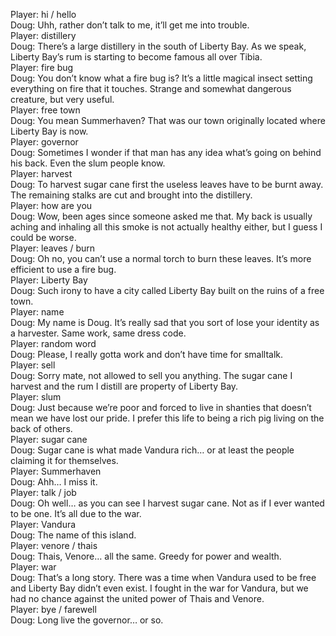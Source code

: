 Player: hi / hello  
Doug: Uhh, rather don’t talk to me, it’ll get me into trouble.  
Player: distillery  
Doug: There’s a large distillery in the south of Liberty Bay. As we speak, Liberty Bay’s rum is starting to become famous all over Tibia.  
Player: fire bug  
Doug: You don’t know what a fire bug is? It’s a little magical insect setting everything on fire that it touches. Strange and somewhat dangerous creature, but very useful.  
Player: free town  
Doug: You mean Summerhaven? That was our town originally located where Liberty Bay is now.  
Player: governor  
Doug: Sometimes I wonder if that man has any idea what’s going on behind his back. Even the slum people know.  
Player: harvest  
Doug: To harvest sugar cane first the useless leaves have to be burnt away. The remaining stalks are cut and brought into the distillery.  
Player: how are you  
Doug: Wow, been ages since someone asked me that. My back is usually aching and inhaling all this smoke is not actually healthy either, but I guess I could be worse.  
Player: leaves / burn  
Doug: Oh no, you can’t use a normal torch to burn these leaves. It’s more efficient to use a fire bug.  
Player: Liberty Bay  
Doug: Such irony to have a city called Liberty Bay built on the ruins of a free town.  
Player: name  
Doug: My name is Doug. It’s really sad that you sort of lose your identity as a harvester. Same work, same dress code.  
Player: random word  
Doug: Please, I really gotta work and don’t have time for smalltalk.  
Player: sell  
Doug: Sorry mate, not allowed to sell you anything. The sugar cane I harvest and the rum I distill are property of Liberty Bay.  
Player: slum  
Doug: Just because we’re poor and forced to live in shanties that doesn’t mean we have lost our pride. I prefer this life to being a rich pig living on the back of others.  
Player: sugar cane  
Doug: Sugar cane is what made Vandura rich… or at least the people claiming it for themselves.  
Player: Summerhaven  
Doug: Ahh… I miss it.  
Player: talk / job  
Doug: Oh well… as you can see I harvest sugar cane. Not as if I ever wanted to be one. It’s all due to the war.  
Player: Vandura  
Doug: The name of this island.  
Player: venore / thais  
Doug: Thais, Venore… all the same. Greedy for power and wealth.  
Player: war  
Doug: That’s a long story. There was a time when Vandura used to be free and Liberty Bay didn’t even exist. I fought in the war for Vandura, but we had no chance against the united power of Thais and Venore.  
Player: bye / farewell  
Doug: Long live the governor… or so.  
